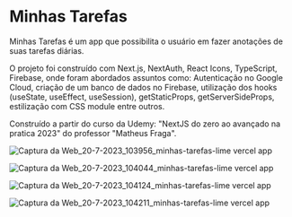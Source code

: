 # Minhas Tarefas

Minhas Tarefas é um app que possibilita o usuário em fazer anotações de suas tarefas diárias.

O projeto foi construído com Next.js, NextAuth, React Icons, TypeScript, Firebase, onde foram abordados assuntos como: Autenticação no Google Cloud, criação de um banco de dados no Firebase, utilização dos hooks (useState, useEffect, useSession), getStaticProps, getServerSideProps, estilização com CSS module entre outros.

Construído a partir do curso da Udemy: "NextJS do zero ao avançado na pratica 2023" do professor "Matheus Fraga".

![Captura da Web_20-7-2023_103956_minhas-tarefas-lime vercel app](https://github.com/emersoncarneirodasilva/minhas-tarefas/assets/94311606/1fbca746-d2e5-4fdf-ab5a-8fe2cc5168ed)

![Captura da Web_20-7-2023_104044_minhas-tarefas-lime vercel app](https://github.com/emersoncarneirodasilva/minhas-tarefas/assets/94311606/6478f363-d76e-4ae4-ae0c-81e8254c2346)

![Captura da Web_20-7-2023_104124_minhas-tarefas-lime vercel app](https://github.com/emersoncarneirodasilva/minhas-tarefas/assets/94311606/3a42ced8-2b86-4fde-9503-2fcf2766ce4d)

![Captura da Web_20-7-2023_104211_minhas-tarefas-lime vercel app](https://github.com/emersoncarneirodasilva/minhas-tarefas/assets/94311606/3c98dd32-a89b-4206-8221-9ec74955aae9)
